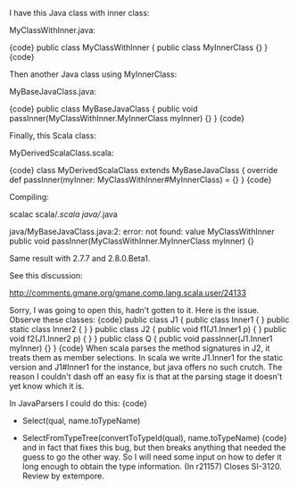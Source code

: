 I have this Java class with inner class:

MyClassWithInner.java:

{code}
public class MyClassWithInner {
    public class MyInnerClass {}
}
{code}

Then another Java class using MyInnerClass:

MyBaseJavaClass.java:

{code}
public class MyBaseJavaClass {
    public void passInner(MyClassWithInner.MyInnerClass myInner) {}
}
{code}

Finally, this Scala class:

MyDerivedScalaClass.scala:

{code}
class MyDerivedScalaClass extends MyBaseJavaClass {
    override def passInner(myInner: MyClassWithInner#MyInnerClass) = {}
}
{code}

Compiling:

scalac scala/*.scala java/*.java

java/MyBaseJavaClass.java:2: error: not found: value MyClassWithInner
    public void passInner(MyClassWithInner.MyInnerClass myInner) {}

Same result with 2.7.7 and 2.8.0.Beta1.

See this discussion:

http://comments.gmane.org/gmane.comp.lang.scala.user/24133

Sorry, I was going to open this, hadn't gotten to it.  Here is the issue.  Observe these classes:
{code}
public class J1 {
  public class Inner1 { }
  public static class Inner2 { }
}
public class J2 {
  public void f1(J1.Inner1 p) { }
  public void f2(J1.Inner2 p) { }
}
public class Q {
  public void passInner(J1.Inner1 myInner) {}
}
{code}
When scala parses the method signatures in J2, it treats them as member selections.  In scala we write J1.Inner1 for the static version and J1#Inner1 for the instance, but java offers no such crutch.  The reason I couldn't dash off an easy fix is that at the parsing stage it doesn't yet know which it is.

In JavaParsers I could do this:
{code}
- Select(qual, name.toTypeName)
+ SelectFromTypeTree(convertToTypeId(qual), name.toTypeName)
{code}
and in fact that fixes this bug, but then breaks anything that needed the guess to go the other way.  So I will need some input on how to defer it long enough to obtain the type information.
(In r21157) Closes SI-3120. Review by extempore.
